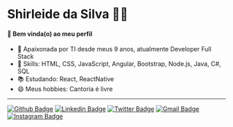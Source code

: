 # Shirleide da Silva :woman_technologist:

#### 👋 Bem vinda(o) ao meu perfil

 - 💜 Apaixonada por TI desde meus 9 anos, atualmente Developer Full Stack
 - 📌 Skills: HTML, CSS, JavaScript, Angular, Bootstrap, Node.js, Java, C#, SQL
 - 📚 Estudando: React, ReactNative
 - 😄 Meus hobbies: Cantoria é livre
 ----

[![Github Badge](https://img.shields.io/badge/-shirleide-000?style=flat-square&logo=Github&logoColor=white&link=https://github.com/shirleide)](https://github.com/shirleide)
[![Linkedin Badge](https://img.shields.io/badge/-shirleide-blue?style=flat-square&logo=Linkedin&logoColor=white&link=https://www.linkedin.com/in/shirleide/)](https://www.linkedin.com/in/shirleide/)
[![Twitter Badge](https://img.shields.io/badge/-leidevips-1ca0f1?style=flat-square&labelColor=1ca0f1&logo=twitter&logoColor=white&link=https://twitter.com/leidevips)](https://twitter.com/leidevips)
[![Gmail Badge](https://img.shields.io/badge/-gmail-c14438?style=flat-square&logo=Gmail&logoColor=white&link=mailto:shirleidevips@gmail.com)](mailto:shirleidevips@gmail.com)
[![Instagram Badge](https://img.shields.io/badge/-@shirleidevips-C13584?style=flat-square&labelColor=C13584&logo=instagram&logoColor=white&link=https://www.instagram.com/shirleidevips/)](https://www.instagram.com/shirleidevips/)
